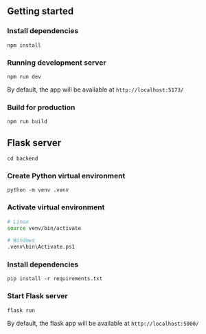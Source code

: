 ## Getting started 

### Install dependencies 

`npm install`

### Running development server 

`npm run dev`

By default, the app will be available at `http://localhost:5173/`

### Build for production

`npm run build`

## Flask server

`cd backend`

### Create Python virtual environment 

`python -m venv .venv`

### Activate virtual environment

```bash
# Linux 
source venv/bin/activate

# Windows 
.venv\bin\Activate.ps1
```

### Install dependencies

`pip install -r requirements.txt`

### Start Flask server

`flask run`

By default, the flask app will be available at `http://localhost:5000/`